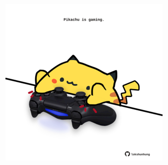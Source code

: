 <!-- built at 02/10/2021, 01:46:34 UTC -->
<p align="center">
  <img width="500" height="500" src="./ReadmeImage.svg">
</p>

